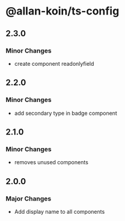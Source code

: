 # @allan-koin/ts-config

## 2.3.0

### Minor Changes

- create component readonlyfield

## 2.2.0

### Minor Changes

- add secondary type in badge component

## 2.1.0

### Minor Changes

- removes unused components

## 2.0.0

### Major Changes

- Add display name to all components
